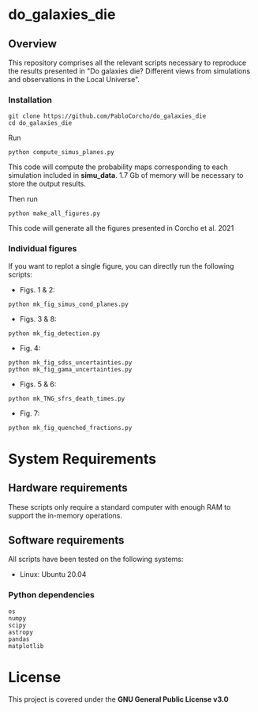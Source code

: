 # do_galaxies_die

## Overview
This repository comprises all the relevant scripts necessary to reproduce the results presented in "Do galaxies die? Different views from simulations and observations in the Local Universe".

### Installation

```
git clone https://github.com/PabloCorcho/do_galaxies_die
cd do_galaxies_die
```
Run
```
python compute_simus_planes.py
```
This code will compute the probability maps corresponding to each simulation included in **simu_data**. 1.7 Gb of memory will be necessary to store the output results.

Then run
```
python make_all_figures.py
```
This code will generate all the figures presented in Corcho et al. 2021

### Individual figures

If you want to replot a single figure, you can directly run the following scripts:

- Figs. 1 & 2: 
```
python mk_fig_simus_cond_planes.py
```
- Figs. 3 & 8: 
```
python mk_fig_detection.py
```

- Fig. 4: 
```
python mk_fig_sdss_uncertainties.py
python mk_fig_gama_uncertainties.py
```

- Figs. 5 & 6: 
```
python mk_TNG_sfrs_death_times.py
```

- Fig. 7: 
```
python mk_fig_quenched_fractions.py
```

# System Requirements
## Hardware requirements

These scripts only require a standard computer with enough RAM to support the in-memory operations.

## Software requirements 

All scripts have been tested on the following systems:
+ Linux: Ubuntu 20.04

### Python dependencies 

```
os
numpy
scipy
astropy
pandas
matplotlib
```	

# License

This project is covered under the **GNU General Public License v3.0**



